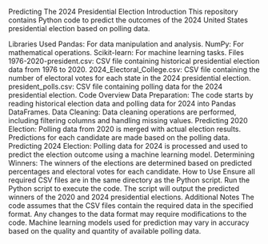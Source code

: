 Predicting The  2024 Presidential Election
Introduction
This repository contains Python code to predict the outcomes of the 2024 United States presidential election based on polling data.

Libraries Used
Pandas: For data manipulation and analysis.
NumPy: For mathematical operations.
Scikit-learn: For machine learning tasks.
Files
1976-2020-president.csv: CSV file containing historical presidential election data from 1976 to 2020.
2024_Electoral_College.csv: CSV file containing the number of electoral votes for each state in the 2024 presidential election.
president_polls.csv: CSV file containing polling data for the 2024 presidential election.
Code Overview
Data Preparation: The code starts by reading historical election data and polling data for 2024 into Pandas DataFrames.
Data Cleaning: Data cleaning operations are performed, including filtering columns and handling missing values.
Predicting 2020 Election: Polling data from 2020 is merged with actual election results. Predictions for each candidate are made based on the polling data.
Predicting 2024 Election: Polling data for 2024 is processed and used to predict the election outcome using a machine learning model.
Determining Winners: The winners of the elections are determined based on predicted percentages and electoral votes for each candidate.
How to Use
Ensure all required CSV files are in the same directory as the Python script.
Run the Python script to execute the code.
The script will output the predicted winners of the 2020 and 2024 presidential elections.
Additional Notes
The code assumes that the CSV files contain the required data in the specified format. Any changes to the data format may require modifications to the code.
Machine learning models used for prediction may vary in accuracy based on the quality and quantity of available polling data.

